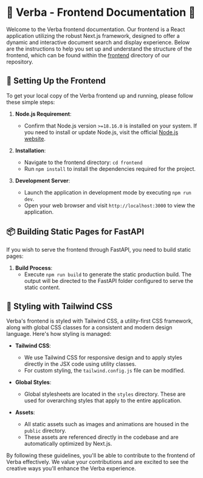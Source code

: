 # 🎨 Verba - Frontend Documentation 🎨

Welcome to the Verba frontend documentation. Our frontend is a React application utilizing the robust Next.js framework, designed to offer a dynamic and interactive document search and display experience. Below are the instructions to help you set up and understand the structure of the frontend, which can be found within the [frontend](./frontend/) directory of our repository.

## 🚀 Setting Up the Frontend

To get your local copy of the Verba frontend up and running, please follow these simple steps:

1. **Node.js Requirement**:
   - Confirm that Node.js version `>=18.16.0` is installed on your system. If you need to install or update Node.js, visit the official [Node.js website](https://nodejs.org/).

2. **Installation**:
   - Navigate to the frontend directory: `cd frontend`
   - Run `npm install` to install the dependencies required for the project.

3. **Development Server**:
   - Launch the application in development mode by executing `npm run dev`.
   - Open your web browser and visit `http://localhost:3000` to view the application.

## 📦 Building Static Pages for FastAPI

If you wish to serve the frontend through FastAPI, you need to build static pages:

1. **Build Process**:
   - Execute `npm run build` to generate the static production build. The output will be directed to the FastAPI folder configured to serve the static content.

## 🎨 Styling with Tailwind CSS

Verba's frontend is styled with Tailwind CSS, a utility-first CSS framework, along with global CSS classes for a consistent and modern design language. Here's how styling is managed:

- **Tailwind CSS**:
  - We use Tailwind CSS for responsive design and to apply styles directly in the JSX code using utility classes.
  - For custom styling, the `tailwind.config.js` file can be modified.

- **Global Styles**:
  - Global stylesheets are located in the `styles` directory. These are used for overarching styles that apply to the entire application.

- **Assets**:
  - All static assets such as images and animations are housed in the `public` directory.
  - These assets are referenced directly in the codebase and are automatically optimized by Next.js.

By following these guidelines, you'll be able to contribute to the frontend of Verba effectively. We value your contributions and are excited to see the creative ways you'll enhance the Verba experience.

